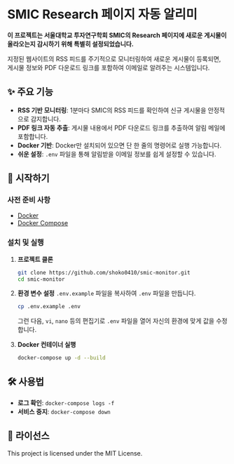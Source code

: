 # SMIC Research 페이지 자동 알리미

**이 프로젝트는 서울대학교 투자연구학회 SMIC의 Research 페이지에 새로운 게시물이 올라오는지 감시하기 위해 특별히 설정되었습니다.**

지정된 웹사이트의 RSS 피드를 주기적으로 모니터링하여 새로운 게시물이 등록되면, 게시물 정보와 PDF 다운로드 링크를 포함하여 이메일로 알려주는 시스템입니다. 

## ✨ 주요 기능

- **RSS 기반 모니터링**: 1분마다 SMIC의 RSS 피드를 확인하여 신규 게시물을 안정적으로 감지합니다.
- **PDF 링크 자동 추출**: 게시물 내용에서 PDF 다운로드 링크를 추출하여 알림 메일에 포함합니다.
- **Docker 기반**: Docker만 설치되어 있으면 단 한 줄의 명령어로 실행 가능합니다.
- **쉬운 설정**: `.env` 파일을 통해 알림받을 이메일 정보를 쉽게 설정할 수 있습니다.

## 🚀 시작하기

### 사전 준비 사항

- [Docker](https://www.docker.com/get-started)
- [Docker Compose](https://docs.docker.com/compose/install/)

### 설치 및 실행

1.  **프로젝트 클론**
    ```bash
    git clone https://github.com/shoko0410/smic-monitor.git
    cd smic-monitor
    ```

2.  **환경 변수 설정**
    `.env.example` 파일을 복사하여 `.env` 파일을 만듭니다.
    ```bash
    cp .env.example .env
    ```
    그런 다음, `vi`, `nano` 등의 편집기로 `.env` 파일을 열어 자신의 환경에 맞게 값을 수정합니다.

3.  **Docker 컨테이너 실행**
    ```bash
    docker-compose up -d --build
    ```

## 🛠️ 사용법

- **로그 확인**: `docker-compose logs -f`
- **서비스 중지**: `docker-compose down`

## 📄 라이선스

This project is licensed under the MIT License.
